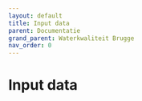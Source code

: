 ```yaml
---
layout: default
title: Input data
parent: Documentatie
grand_parent: Waterkwaliteit Brugge
nav_order: 0
---
```


# Input data
